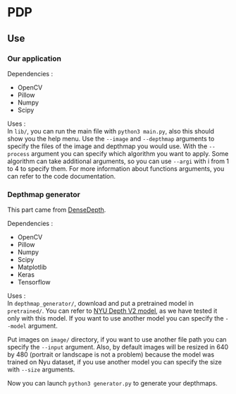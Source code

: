 # PDP

## Use

### Our application

Dependencies :
- OpenCV
- Pillow
- Numpy
- Scipy

Uses : </br>
In `lib/`, you can run the main file with `python3 main.py`, also this should show you the help menu. Use the `--image` and `--depthmap` arguments to specify the files of the image and depthmap you would use. With the `--process` argument you can specify which algorithm you want to apply. Some algorithm can take additional arguments, so you can use `--argi` with i from 1 to 4 to specify them. For more information about functions arguments, you can refer to the code documentation.

### Depthmap generator

This part came from [DenseDepth](https://github.com/ialhashim/DenseDepth). 

Dependencies :
- OpenCV
- Pillow
- Numpy
- Scipy
- Matplotlib
- Keras
- Tensorflow

Uses : </br>
In `depthmap_generator/`, download and put a pretrained model in `pretrained/`. You can refer to [NYU Depth V2 model](https://drive.google.com/file/d/19dfvGvDfCRYaqxVKypp1fRHwK7XtSjVu/view?usp=sharing), as we have tested it only with this model. If you want to use another model you can specify the `--model` argument. 

Put images on `image/` directory, if you want to use another file path you can specify the `--input` argument. 
Also, by default images will be resized in 640 by 480 (portrait or landscape is not a problem) because the model was trained on Nyu dataset, if you use another model you can specify the size with `--size` arguments.

Now you can launch `python3 generator.py` to generate your depthmaps. 
